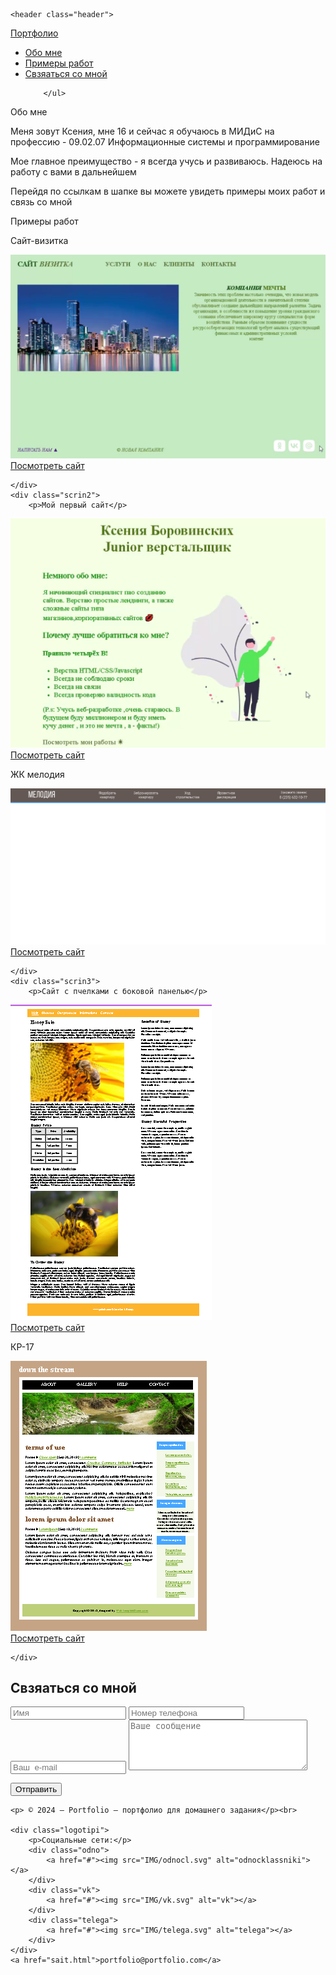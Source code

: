 <!DOCTYPE html>
<html lang="ru">
<head>
    <meta charset="UTF-8">
    <meta name="viewport" content="width=device-width, initial-scale=1.0">
    <title>Портфолио</title>
    <link rel="stylesheet" href="css/normalize.css">
    <link rel="stylesheet" href="style/style.css">
    <link rel="preconnect" href="https://fonts.googleapis.com">
<link rel="preconnect" href="https://fonts.gstatic.com" crossorigin>
<link href="https://fonts.googleapis.com/css2?family=Comfortaa:wght@300..700&display=swap" rel="stylesheet">
<link rel="preconnect" href="https://fonts.googleapis.com">
<link rel="preconnect" href="https://fonts.gstatic.com" crossorigin>
<link href="https://fonts.googleapis.com/css2?family=Comfortaa:wght@300..700&family=Spectral+SC:ital,wght@0,200;0,300;0,400;0,500;0,600;0,700;0,800;1,200;1,300;1,400;1,500;1,600;1,700;1,800&display=swap" rel="stylesheet">

</head>
<body>
    
    <header class="header">
<div class="navbar">
        <a href="./sait.html" class="logo">
            <p>Портфолио</p>
        </a>
        
<nav class="navbar-nav">
        <ul class="navbar-menu">
            <li class="navbar-item">
                <a href="#obo" class="navbar-link">Обо мне</a>
            </li>
            <li class="navbar-item">
                <a href="#primer" class="navbar-link">Примеры работ</a>
            </li>
            <li class="navbar-item">
                <a href="#svyaz" class="navbar-link">Свзяаться со мной</a>
            </li>
            
        </ul>

</nav>
</div><div class="line">
    </div>
    </header>

<main>

<div class="about">
     <div class="block"><div class="line"></div><a>Обо мне</a>
     <p>Меня зовут Ксения, мне 16 и сейчас я обучаюсь в МИДиС на профессию - 09.02.07 Информационные системы и программирование</p>
    <p>
Мое главное преимущество - я всегда учусь и развиваюсь. Надеюсь на работу с вами в дальнейшем
    </p>
    <div class="toheader"><p>
Перейдя по ссылкам в шапке вы можете увидеть примеры моих работ и связь со мной
    </p></div>
    </div>
</div>
<div class="rabota">
    <div class="block2"><div class="line2"></div>
    <a class='pricol' id="primer">Примеры работ</a>
<div class="rabotivse"> 
    <div class="scrin1">
        <p>Сайт-визитка</p>
<img src="IMG/saitvisitca.png" alt="saitvisitca"><br>
<a href="https://ratnappynap.github.io/saitvisitca/site.html">Посмотреть сайт</a>

    </div>
    <div class="scrin2">
        <p>Мой первый сайт</p>
<img src="IMG/moipervii.png" alt="pervisait"><br>
<a href="https://ratnappynap.github.io/pervisait/">Посмотреть сайт</a>
<p class="taknado">ЖК мелодия</p>
<img src="IMG/jkmelody.png" alt="melody">
<a href="https://ratnappynap.github.io/jk-melodi/">Посмотреть сайт</a>

    </div>
    <div class="scrin3">
        <p>Сайт с пчелками с боковой панелью</p>
<img src="IMG/pcholi.png" alt="pcholi"><br>
<a href="https://ratnappynap.github.io/pcholi/inde.html">Посмотреть сайт</a>
        <p>КР-17</p>
<img src="IMG/kr17.png" alt="kr17"><br>
<a href="https://ratnappynap.github.io/kr17/">Посмотреть сайт</a>

    </div>
</div> 
   </div>
</div>
   

<div id="svyaz" class="form">

<div class="littleform">
<h2 >Свзяаться со мной</h2>

<input type="text" placeholder="Имя">
<input type="tel" placeholder="Номер телефона">
<input type="email" placeholder="Ваш  e-mail">

<textarea placeholder="Ваше сообщение" name="Пишите" rows="5" cols="33"></textarea>
<button type="submit">Отправить</button>
</div>
</div>
</main>
<footer>
    
    <p> © 2024 – Portfolio – портфолио для домашнего задания</p><br>
    
    <div class="logotipi">
        <p>Социальные сети:</p>
        <div class="odno">
            <a href="#"><img src="IMG/odnocl.svg" alt="odnocklassniki"></a>
        </div>
        <div class="vk">
            <a href="#"><img src="IMG/vk.svg" alt="vk"></a>
        </div>
        <div class="telega">
            <a href="#"><img src="IMG/telega.svg" alt="telega"></a>
        </div>
    </div>
    <a href="sait.html">portfolio@portfolio.com</a>
    
   

</footer>

</body>
</html>
